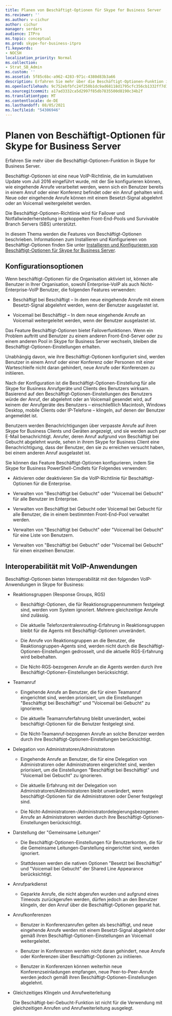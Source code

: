 ```yaml
---
title: Planen von Beschäftigt-Optionen für Skype for Business Server
ms.reviewer: ''
ms.author: v-cichur
author: cichur
manager: serdars
audience: ITPro
ms.topic: conceptual
ms.prod: skype-for-business-itpro
f1.keywords:
- NOCSH
localization_priority: Normal
ms.collection:
- Strat_SB_Admin
ms.custom: ''
ms.assetid: 5f85c6bc-a962-4283-971c-4380d83b3a66
description: Erfahren Sie mehr über die Beschäftigt-Optionen-Funktion in Skype for Business Server.
ms.openlocfilehash: 9c752ebfbfc24f250b1dc9ad68118d1795cfc356cb1332ff7d1d5c66026cfca1
ms.sourcegitcommit: a17ad3332ca5d2997f85db7835500d8190c34b2f
ms.translationtype: MT
ms.contentlocale: de-DE
ms.lasthandoff: 08/05/2021
ms.locfileid: "54306946"
---
```

# <a name="plan-for-busy-options-for-skype-for-business-server"></a>Planen von Beschäftigt-Optionen für Skype for Business Server
 
Erfahren Sie mehr über die Beschäftigt-Optionen-Funktion in Skype for Business Server.
  
Beschäftigt-Optionen ist eine neue VoIP-Richtlinie, die im kumulativen Update vom Juli 2016 eingeführt wurde, mit der Sie konfigurieren können, wie eingehende Anrufe verarbeitet werden, wenn sich ein Benutzer bereits in einem Anruf oder einer Konferenz befindet oder ein Anruf gehalten wird. Neue oder eingehende Anrufe können mit einem Besetzt-Signal abgelehnt oder an Voicemail weitergeleitet werden. 
  
Die Beschäftigt-Optionen-Richtlinie wird für Failover und Notfallwiederherstellung in gekoppelten Front-End-Pools und Survivable Branch Servers (SBS) unterstützt.
  
In diesem Thema werden die Features von Beschäftigt-Optionen beschrieben. Informationen zum Installieren und Konfigurieren von Beschäftigt-Optionen finden Sie unter [Installieren und Konfigurieren von Beschäftigt-Optionen für Skype for Business Server](../../deploy/deploy-enterprise-voice/install-and-configure-busy-options.md).
  
## <a name="configuration-options"></a>Konfigurationsoptionen

Wenn beschäftigt-Optionen für die Organisation aktiviert ist, können alle Benutzer in Ihrer Organisation, sowohl Enterprise-VoIP als auch Nicht-Enterprise-VoIP Benutzer, die folgenden Features verwenden:
  
- Beschäftigt bei Beschäftigt – In dem neue eingehende Anrufe mit einem Besetzt-Signal abgelehnt werden, wenn der Benutzer ausgelastet ist.
    
- Voicemail bei Beschäftigt – In dem neue eingehende Anrufe an Voicemail weitergeleitet werden, wenn der Benutzer ausgelastet ist.
    
Das Feature Beschäftigt-Optionen bietet Failoverfunktionen. Wenn ein Problem auftritt und Benutzer zu einem anderen Front-End-Server oder zu einem anderen Pool in Skype for Business Server wechseln, bleiben die Beschäftigt-Optionen-Einstellungen erhalten.
  
Unabhängig davon, wie ihre Beschäftigt-Optionen konfiguriert sind, werden Benutzer in einem Anruf oder einer Konferenz oder Personen mit einer Warteschleife nicht daran gehindert, neue Anrufe oder Konferenzen zu initiieren. 
  
Nach der Konfiguration ist die Beschäftigt-Optionen-Einstellung für alle Skype for Business Anrufgeräte und Clients des Benutzers wirksam. Basierend auf den Beschäftigt-Optionen-Einstellungen des Benutzers würde der Anruf, der abgelehnt oder an Voicemail gesendet wird, auf keinem der Anrufgeräte des Benutzers – einschließlich Macintosh, Windows Desktop, mobile Clients oder IP-Telefone – klingeln, auf denen der Benutzer angemeldet ist. 
  
Benutzern werden Benachrichtigungen über verpasste Anrufe auf ihren Skype for Business Clients und Geräten angezeigt, und sie werden auch per E-Mail benachrichtigt. Anrufer, deren Anruf aufgrund von Beschäftigt bei Gebucht abgelehnt wurde, sehen in ihrem Skype for Business Client eine Benachrichtigung, dass der Benutzer, den sie zu erreichen versucht haben, bei einem anderen Anruf ausgelastet ist.
  
Sie können das Feature Beschäftigt-Optionen konfigurieren, indem Sie Skype for Business PowerShell-Cmdlets für Folgendes verwenden:
  
- Aktivieren oder deaktivieren Sie die VoIP-Richtlinie für Beschäftigt-Optionen für die Enterprise.
    
- Verwalten von "Beschäftigt bei Gebucht" oder "Voicemail bei Gebucht" für alle Benutzer im Enterprise.
    
- Verwalten von Beschäftigt bei Gebucht oder Voicemail bei Gebucht für alle Benutzer, die in einem bestimmten Front-End-Pool verwaltet werden.
    
- Verwalten von "Beschäftigt bei Gebucht" oder "Voicemail bei Gebucht" für eine Liste von Benutzern.
    
- Verwalten von "Beschäftigt bei Gebucht" oder "Voicemail bei Gebucht" für einen einzelnen Benutzer.
    
## <a name="interoperability-with-voice-applications"></a>Interoperabilität mit VoIP-Anwendungen

Beschäftigt-Optionen bieten Interoperabilität mit den folgenden VoIP-Anwendungen in Skype for Business:
  
- Reaktionsgruppen (Response Groups, RGS)
    
  - Beschäftigt-Optionen, die für Reaktionsgruppennummern festgelegt sind, werden vom System ignoriert. Mehrere gleichzeitige Anrufe sind zulässig. 
    
  - Die aktuelle Telefonzentralenrouting-Erfahrung in Reaktionsgruppen bleibt für die Agents mit Beschäftigt-Optionen unverändert.
    
  - Die Anrufe von Reaktionsgruppen an die Benutzer, die Reaktionsgruppen-Agents sind, werden nicht durch die Beschäftigt-Optionen-Einstellungen gedrosselt, und die aktuelle RGS-Erfahrung wird beibehalten.
    
  - Die Nicht-RGS-bezogenen Anrufe an die Agents werden durch ihre Beschäftigt-Optionen-Einstellungen berücksichtigt.
    
- Teamanruf
    
  - Eingehende Anrufe an Benutzer, die für einen Teamanruf eingerichtet sind, werden priorisiert, um die Einstellungen "Beschäftigt bei Beschäftigt" und "Voicemail bei Gebucht" zu ignorieren.
    
  - Die aktuelle Teamanruferfahrung bleibt unverändert, wobei beschäftigt-Optionen für die Benutzer festgelegt sind.
    
  - Die Nicht-Teamanruf-bezogenen Anrufe an solche Benutzer werden durch ihre Beschäftigt-Optionen-Einstellungen berücksichtigt.
    
- Delegation von Administratoren/Administratoren 
    
  - Eingehende Anrufe an Benutzer, die für eine Delegation von Administratoren oder Administratoren eingerichtet sind, werden priorisiert, um die Einstellungen "Beschäftigt bei Beschäftigt" und "Voicemail bei Gebucht" zu ignorieren.
    
  - Die aktuelle Erfahrung mit der Delegation von Administratoren/Administratoren bleibt unverändert, wenn beschäftigt-Optionen für die Administratoren oder Dener festgelegt sind.
    
  - Die Nicht-Administratoren-/Administratordelegierungsbezogenen Anrufe an Administratoren werden durch ihre Beschäftigt-Optionen-Einstellungen berücksichtigt.
    
- Darstellung der "Gemeinsame Leitungen" 
    
  - Die Beschäftigt-Optionen-Einstellungen für Benutzerkonten, die für die Gemeinsame Leitungen-Darstellung eingerichtet sind, werden ignoriert. 
    
  - Stattdessen werden die nativen Optionen "Besetzt bei Beschäftigt" und "Voicemail bei Gebucht" der Shared Line Appearance berücksichtigt.
    
- Anrufparkdienst 
    
  - Geparkte Anrufe, die nicht abgerufen wurden und aufgrund eines Timeouts zurückgerufen werden, dürfen jedoch an den Benutzer klingeln, der den Anruf über die Beschäftigt-Optionen geparkt hat. 
    
- Anrufkonferenzen
    
  - Benutzer in Konferenzanrufen gelten als beschäftigt, und neue eingehende Anrufe werden mit einem Besetzt-Signal abgelehnt oder gemäß ihren Beschäftigt-Optionen-Einstellungen an Voicemail weitergeleitet.
    
  - Benutzer in Konferenzen werden nicht daran gehindert, neue Anrufe oder Konferenzen über Beschäftigt-Optionen zu initiieren.
    
  - Benutzer in Konferenzen können weiterhin neue Konferenzseinladungen empfangen, neue Peer-to-Peer-Anrufe werden jedoch gemäß ihren Beschäftigt-Optionen-Einstellungen abgelehnt.
    
- Gleichzeitiges Klingeln und Anrufweiterleitung
    
    Die Beschäftigt-bei-Gebucht-Funktion ist nicht für die Verwendung mit gleichzeitigen Anrufen und Anrufweiterleitung ausgelegt.
    

